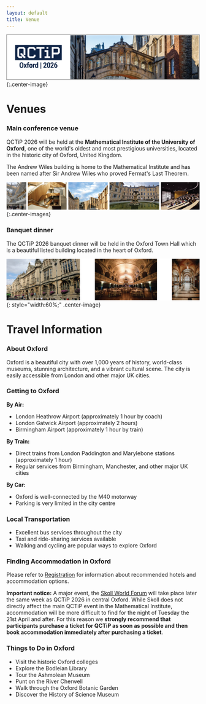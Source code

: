 ```yaml
---
layout: default
title: Venue
---
```


![Oxford Bridge of Sighs](assets/images/cover.png){:.center-image}

# Venues

### Main conference venue

QCTiP 2026 will be held at the **Mathematical Institute of the University of Oxford**, one of the world's oldest and most prestigious universities, located in the historic city of Oxford, United Kingdom.

The Andrew Wiles building is home to the Mathematical Institute and has been
named after Sir Andrew Wiles who proved Fermat's Last Theorem.


![Oxford Venue](assets/images/venue2.png){:.center-images}

### Banquet dinner

The QCTiP 2026 banquet dinner will be held in the Oxford Town Hall which is a beautiful listed building located in the heart of Oxford. 

![Oxford Venue](assets/images/venue3.png){: style="width:60%;" .center-image}


# Travel Information

### About Oxford

Oxford is a beautiful city with over 1,000 years of history, world-class museums, stunning architecture, and a vibrant cultural scene. The city is easily accessible from London and other major UK cities.


### Getting to Oxford

**By Air:**
- London Heathrow Airport (approximately 1 hour by coach)
- London Gatwick Airport (approximately 2 hours)
- Birmingham Airport (approximately 1 hour by train)

**By Train:**
- Direct trains from London Paddington and Marylebone stations (approximately 1 hour)
- Regular services from Birmingham, Manchester, and other major UK cities

**By Car:**
- Oxford is well-connected by the M40 motorway
- Parking is very limited in the city centre

### Local Transportation

- Excellent bus services throughout the city
- Taxi and ride-sharing services available
- Walking and cycling are popular ways to explore Oxford

### Finding Accommodation in Oxford

Please refer to [Registration](/registration) for information about recommended hotels and accommodation options.

**Important notice:** A major event, the [Skoll World Forum](https://skoll.org/) will take place later the same week as QCTiP 2026 in central Oxford.
While Skoll does not directly affect the main QCTiP event in the Mathematical Institute, accommodation will be more difficult to find
for the night of Tuesday the 21st April and after. For this reason we **strongly recommend that participants purchase a ticket for QCTiP as soon as possible
and then book accommodation immediately after purchasing a ticket**. 


### Things to Do in Oxford

- Visit the historic Oxford colleges
- Explore the Bodleian Library
- Tour the Ashmolean Museum
- Punt on the River Cherwell
- Walk through the Oxford Botanic Garden
- Discover the History of Science Museum

